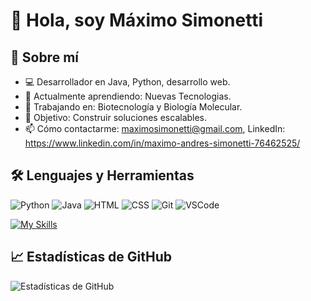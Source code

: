 

# 👋 Hola, soy Máximo Simonetti

## 🚀 Sobre mí
- 💻 Desarrollador en Java, Python, desarrollo web.
- 🌱 Actualmente aprendiendo: Nuevas Tecnologias.
- 🔭 Trabajando en: Biotecnología y Biología Molecular.
- 🎯 Objetivo: Construir soluciones escalables.
- 📫 Cómo contactarme: maximosimonetti@gmail.com, LinkedIn: https://www.linkedin.com/in/maximo-andres-simonetti-76462525/

## 🛠️ Lenguajes y Herramientas
![Python](https://img.shields.io/badge/-Python-3776AB?style=flat-square&logo=python&logoColor=white)
![Java](https://img.shields.io/badge/-Java-007396?style=flat-square&logo=java&logoColor=white)
![HTML](https://img.shields.io/badge/-HTML5-E34F26?style=flat-square&logo=html5&logoColor=white)
![CSS](https://img.shields.io/badge/-CSS3-1572B6?style=flat-square&logo=css3&logoColor=white)
![Git](https://img.shields.io/badge/-Git-F05032?style=flat-square&logo=git&logoColor=white)
![VSCode](https://img.shields.io/badge/-VS%20Code-007ACC?style=flat-square&logo=visual-studio-code&logoColor=white)

[![My Skills](https://skillicons.dev/icons?i=java,Python&theme=light)](https://skillicons.dev)


## 📈 Estadísticas de GitHub
![Estadísticas de GitHub](https://github-readme-stats.vercel.app/api?username=maximonett&show_icons=true&theme=radical) 


